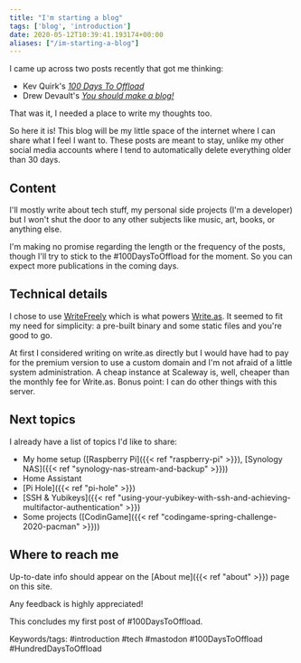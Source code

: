```yaml
---
title: "I'm starting a blog"
tags: ['blog', 'introduction']
date: 2020-05-12T10:39:41.193174+00:00
aliases: ["/im-starting-a-blog"]
---
```

I came up across two posts recently that got me thinking:

* Kev Quirk's [*100 Days To Offload*](https://100daystooffload.com)
* Drew Devault's [*You should make a blog!*](https://drewdevault.com/make-a-blog)

That was it, I needed a place to write my thoughts too.

So here it is! This blog will be my little space of the internet where I can share what I feel I want to. These posts are meant to stay, unlike my other social media accounts where I tend to automatically delete everything older than 30 days.
<!--more-->

## Content

I'll mostly write about tech stuff, my personal side projects (I'm a developer) but I won't shut the door to any other subjects like music, art, books, or anything else.

I'm making no promise regarding the length or the frequency of the posts, though I'll try to stick to the #100DaysToOffload for the moment. So you can expect more publications in the coming days.

## Technical details

I chose to use [WriteFreely](http://writefreely.org/) which is what powers [Write.as](https://write.as). It seemed to fit my need for simplicity: a pre-built binary and some static files and you're good to go.

At first I considered writing on write.as directly but I would have had to pay for the premium version to use a custom domain and I'm not afraid of a little system administration. A cheap instance at Scaleway is, well, cheaper than the monthly fee for Write.as. Bonus point: I can do other things with this server.

## Next topics

I already have a list of topics I'd like to share:

* My home setup ([Raspberry Pi]({{< ref "raspberry-pi" >}}), [Synology NAS]({{< ref "synology-nas-stream-and-backup" >}}))
* Home Assistant
* [Pi Hole]({{< ref "pi-hole" >}})
* [SSH & Yubikeys]({{< ref "using-your-yubikey-with-ssh-and-achieving-multifactor-authentication" >}})
* Some projects ([CodinGame]({{< ref "codingame-spring-challenge-2020-pacman" >}}))

## Where to reach me

Up-to-date info should appear on the [About me]({{< ref "about" >}}) page on this site.

Any feedback is highly appreciated!

This concludes my first post of #100DaysToOffload.

Keywords/tags:
#introduction #tech #mastodon #100DaysToOffload #HundredDaysToOffload
